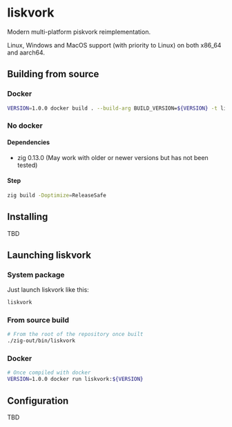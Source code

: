 # liskvork

Modern multi-platform piskvork reimplementation.

Linux, Windows and MacOS support (with priority to Linux) on both x86_64 and
aarch64.

## Building from source

### Docker

```sh
VERSION=1.0.0 docker build . --build-arg BUILD_VERSION=${VERSION} -t liskvork:${VERSION}
```

### No docker

#### Dependencies

- zig 0.13.0 (May work with older or newer versions but has not been tested)

#### Step

```sh
zig build -Doptimize=ReleaseSafe
```

## Installing

TBD

## Launching liskvork

### System package

Just launch liskvork like this:

```sh
liskvork
```

### From source build

```sh
# From the root of the repository once built
./zig-out/bin/liskvork
```

### Docker

```sh
# Once compiled with docker
VERSION=1.0.0 docker run liskvork:${VERSION}
```

## Configuration

TBD
